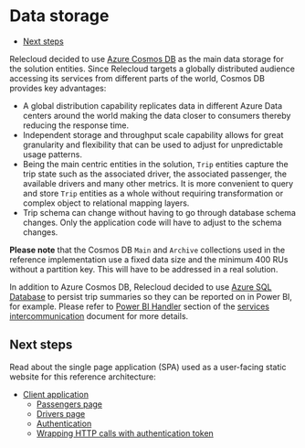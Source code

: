 # Data storage

- [Next steps](#next-steps)

Relecloud decided to use [Azure Cosmos DB](https://docs.microsoft.com/en-us/azure/cosmos-db/introduction) as the main data storage for the solution entities. Since Relecloud targets a globally distributed audience accessing its services from different parts of the world, Cosmos DB provides key advantages:

- A global distribution capability replicates data in different Azure Data centers around the world making the data closer to consumers thereby reducing the response time.
- Independent storage and throughput scale capability allows for great granularity and flexibility that can be used to adjust for unpredictable usage patterns.
- Being the main centric entities in the solution, `Trip` entities capture the trip state such as the associated driver, the associated passenger, the available drivers and many other metrics. It is more convenient to query and store `Trip` entities as a whole without requiring transformation or complex object to relational mapping layers.
- Trip schema can change without having to go through database schema changes. Only the application code will have to adjust to the schema changes.

**Please note** that the Cosmos DB `Main` and `Archive` collections used in the reference implementation use a fixed data size and the minimum 400 RUs without a partition key. This will have to be addressed in a real solution.

In addition to Azure Cosmos DB, Relecloud decided to use [Azure SQL Database](https://azure.microsoft.com/en-us/services/sql-database/) to persist trip summaries so they can be reported on in Power BI, for example. Please refer to [Power BI Handler](services-intercommunication.md#power-bi-handler) section of the [services intercommunication](services-intercommunication.md) document for more details.

## Next steps

Read about the single page application (SPA) used as a user-facing static website for this reference architecture:

- [Client application](client-application.md)
  - [Passengers page](client-application.md#passengers-page)
  - [Drivers page](client-application.md#drivers-page)
  - [Authentication](client-application.md#authentication)
  - [Wrapping HTTP calls with authentication token](client-application.md#wrapping-http-calls-with-authentication-token)
